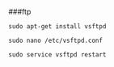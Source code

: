###ftp
```
sudo apt-get install vsftpd
```

```
sudo nano /etc/vsftpd.conf
```

```
sudo service vsftpd restart
```